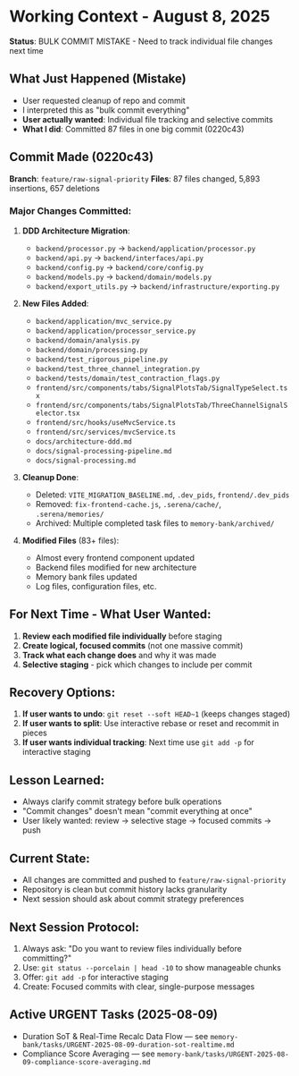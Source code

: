 # Working Context - August 8, 2025
**Status**: BULK COMMIT MISTAKE - Need to track individual file changes next time

## What Just Happened (Mistake)
- User requested cleanup of repo and commit
- I interpreted this as "bulk commit everything" 
- **User actually wanted**: Individual file tracking and selective commits
- **What I did**: Committed 87 files in one big commit (0220c43)

## Commit Made (0220c43)
**Branch**: `feature/raw-signal-priority`
**Files**: 87 files changed, 5,893 insertions, 657 deletions

### Major Changes Committed:
1. **DDD Architecture Migration**:
   - `backend/processor.py` → `backend/application/processor.py`
   - `backend/api.py` → `backend/interfaces/api.py`
   - `backend/config.py` → `backend/core/config.py`
   - `backend/models.py` → `backend/domain/models.py`
   - `backend/export_utils.py` → `backend/infrastructure/exporting.py`

2. **New Files Added**:
   - `backend/application/mvc_service.py`
   - `backend/application/processor_service.py`
   - `backend/domain/analysis.py`
   - `backend/domain/processing.py`
   - `backend/test_rigorous_pipeline.py`
   - `backend/test_three_channel_integration.py`
   - `backend/tests/domain/test_contraction_flags.py`
   - `frontend/src/components/tabs/SignalPlotsTab/SignalTypeSelect.tsx`
   - `frontend/src/components/tabs/SignalPlotsTab/ThreeChannelSignalSelector.tsx`
   - `frontend/src/hooks/useMvcService.ts`
   - `frontend/src/services/mvcService.ts`
   - `docs/architecture-ddd.md`
   - `docs/signal-processing-pipeline.md`
   - `docs/signal-processing.md`

3. **Cleanup Done**:
   - Deleted: `VITE_MIGRATION_BASELINE.md`, `.dev_pids`, `frontend/.dev_pids`
   - Removed: `fix-frontend-cache.js`, `.serena/cache/`, `.serena/memories/`
   - Archived: Multiple completed task files to `memory-bank/archived/`

4. **Modified Files** (83+ files):
   - Almost every frontend component updated
   - Backend files modified for new architecture
   - Memory bank files updated
   - Log files, configuration files, etc.

## For Next Time - What User Wanted:
1. **Review each modified file individually** before staging
2. **Create logical, focused commits** (not one massive commit)
3. **Track what each change does** and why it was made
4. **Selective staging** - pick which changes to include per commit

## Recovery Options:
1. **If user wants to undo**: `git reset --soft HEAD~1` (keeps changes staged)
2. **If user wants to split**: Use interactive rebase or reset and recommit in pieces
3. **If user wants individual tracking**: Next time use `git add -p` for interactive staging

## Lesson Learned:
- Always clarify commit strategy before bulk operations
- "Commit changes" doesn't mean "commit everything at once"
- User likely wanted: review → selective stage → focused commits → push

## Current State:
- All changes are committed and pushed to `feature/raw-signal-priority`
- Repository is clean but commit history lacks granularity
- Next session should ask about commit strategy preferences

## Next Session Protocol:
1. Always ask: "Do you want to review files individually before committing?"
2. Use: `git status --porcelain | head -10` to show manageable chunks
3. Offer: `git add -p` for interactive staging
4. Create: Focused commits with clear, single-purpose messages

## Active URGENT Tasks (2025-08-09)
- Duration SoT & Real-Time Recalc Data Flow — see `memory-bank/tasks/URGENT-2025-08-09-duration-sot-realtime.md`
- Compliance Score Averaging — see `memory-bank/tasks/URGENT-2025-08-09-compliance-score-averaging.md`